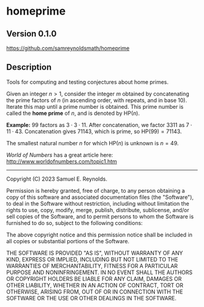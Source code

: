 # homeprime

Version 0.1.0
-----------------
https://github.com/samreynoldsmath/homeprime

Description
-----------------
Tools for computing and testing conjectures about home primes.

Given an integer $n > 1$, consider the integer $m$ obtained by concatenating
the prime factors of $n$ (in ascending order, with repeats, and in base $10$).
Iterate this map until a prime number is obtained.
This prime number is called the **home prime** of $n$,
and is denoted by HP$(n)$.

**Example:** $99$ factors as $3 \cdot 3 \cdot 11$.
After concatenation, we factor $3311$ as $7 \cdot 11 \cdot 43$.
Concatenation gives $71143$, which is prime, so HP$(99) = 71143$.

The smallest natural number $n$ for which HP$(n)$ is unknown is $n = 49$.

*World of Numbers* has a great article here:
http://www.worldofnumbers.com/topic1.htm

-----------------
Copyright (C) 2023 Samuel E. Reynolds.

Permission is hereby granted, free of charge, to any person obtaining a copy
of this software and associated documentation files (the "Software"), to deal
in the Software without restriction, including without limitation the rights
to use, copy, modify, merge, publish, distribute, sublicense, and/or sell
copies of the Software, and to permit persons to whom the Software is
furnished to do so, subject to the following conditions:

The above copyright notice and this permission notice shall be included in all
copies or substantial portions of the Software.

THE SOFTWARE IS PROVIDED "AS IS", WITHOUT WARRANTY OF ANY KIND, EXPRESS OR
IMPLIED, INCLUDING BUT NOT LIMITED TO THE WARRANTIES OF MERCHANTABILITY,
FITNESS FOR A PARTICULAR PURPOSE AND NONINFRINGEMENT. IN NO EVENT SHALL THE
AUTHORS OR COPYRIGHT HOLDERS BE LIABLE FOR ANY CLAIM, DAMAGES OR OTHER
LIABILITY, WHETHER IN AN ACTION OF CONTRACT, TORT OR OTHERWISE, ARISING FROM,
OUT OF OR IN CONNECTION WITH THE SOFTWARE OR THE USE OR OTHER DEALINGS IN THE
SOFTWARE.